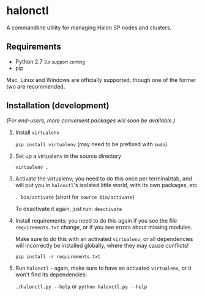 halonctl
========

A commandline utility for managing Halon SP nodes and clusters.

Requirements
------------

* Python 2.7 <small>3.x support coming</small>
* pip

Mac, Linux and Windows are officially supported, though one of the former two are recommended.

Installation (development)
--------------------------

*(For end-users, more convenient packages will soon be available.)*

1. Install `virtualenv`
   
   `pip install virtualenv` (may need to be prefixed with `sudo`)

2. Set up a virtualenv in the source directory
   
   `virtualenv .`

3. Activate the virtualenv; you need to do this once per terminal/tab, and will
   put you in `halonctl`'s isolated little world, with its own packages, etc.
   
   `. bin/activate` (short for `source bin/activate`)
   
   To deactivate it again, just run: `deactivate`
   
4. Install requirements; you need to do this again if you see the file
   `requirements.txt` change, or if you see errors about missing modules.
   
   Make sure to do this with an activated `virtualenv`, or all dependencies
   will incorrectly be installed globally, where they may cause conflicts!
   
   `pip install -r requirements.txt`

5. Run `halonctl` - again, make sure to have an activated `virtualenv`, or it
   won't find its dependencies:
   
   `./halonctl.py --help` or `python halonctl.py --help`
